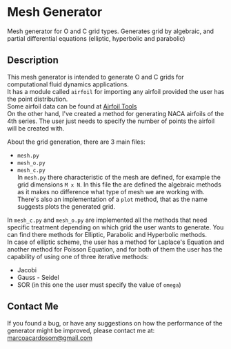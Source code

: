 # Mesh Generator
Mesh generator for O and C grid types.
Generates grid by algebraic, and partial differential equations (elliptic, hyperbolic and parabolic)

## Description
This mesh generator is intended to generate O and C grids for computational fluid dynamics applications.  
It has a module called `airfoil` for importing any airfoil provided the user has the point distribution.  
Some airfoil data can be found at [Airfoil Tools](http://airfoiltools.com/)  
On the other hand, I've created a method for generating NACA airfoils of the 4th series. The user just needs to specify the number of points the airfoil will be created with.  
  
  
About the grid generation, there are 3 main files:  
* `mesh.py`  
* `mesh_o.py`  
* `mesh_c.py`  
In `mesh.py` there characteristic of the mesh are defined, for example the grid dimensions `M x N`. In this file the are defined the algebraic methods as it makes no difference what type of mesh we are working with.  
There's also an implementation of a `plot` method, that as the name suggests plots the generated grid.  
  
In `mesh_c.py` and `mesh_o.py` are implemented all the methods that need specific treatment depending on which grid the user wants to generate. You can find there methods for Elliptic, Parabolic and Hyperbolic methods.  
In case of elliptic scheme, the user has a method for Laplace's Equation and another method for Poisson Equation, and for both of them the user has the capability of using one of three iterative methods:  
* Jacobi
* Gauss - Seidel
* SOR (in this one the user must specify the value of `omega`)  


## Contact Me
If you found a bug, or have any suggestions on how the performance of the generator might be improved, please contact me at:  
marcoacardosom@gmail.com
